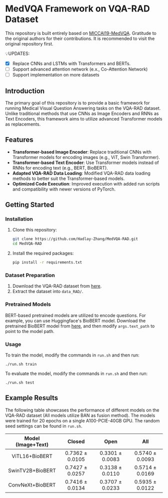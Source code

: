 # MedVQA Framework on VQA-RAD Dataset

This repository is built entirely based on [MICCAI19-MedVQA](https://github.com/aioz-ai/MICCAI19-MedVQA). Gratitude to the original authors for their contributions. It is recommended to visit the original repository first.

💡UPDATES:
- [x] Replace CNNs and LSTMs with Transformers and BERTs.
- [ ] Support advanced attention network (e.x., Co-Attention Network)
- [ ] Support implementation on more datasets

## Introduction

The primary goal of this repository is to provide a basic framework for running Medical Visual Question Answering tasks on the VQA-RAD dataset. Unlike traditional methods that use CNNs as Image Encoders and RNNs as Text Encoders, this framework aims to utilize advanced Transformer models as replacements.

## Features

- **Transformer-based Image Encoder**: Replace traditional CNNs with Transformer models for encoding images (e.g., ViT, Swin Transformer).
- **Transformer-based Text Encoder**: Use Transformer models instead of RNNs for encoding text (e.g., BERT, BioBERT).
- **Adapted VQA-RAD Data Loading**: Modified VQA-RAD data loading methods to better suit the Transformer-based models.
- **Optimized Code Execution**: Improved execution with added run scripts and compatibility with newer versions of PyTorch.

## Getting Started

### Installation

1. Clone this repository:
    ```sh
    git clone https://github.com/Hadlay-Zhang/MedVQA-RAD.git
    cd MedVQA-RAD
    ```

2. Install the required packages:
    ```sh
    pip install -r requirements.txt
    ```

### Dataset Preparation

1. Download the VQA-RAD dataset from [here](https://vision.aioz.io/f/777a3737ee904924bf0d/?dl=1).
2. Extract the dataset into `data_RAD/`.

### Pretrained Models

BERT-based pretrained models are utilized to encode questions. For example, you can use Huggingface's BioBERT model. Download the pretrained BioBERT model from [here](https://huggingface.co/dmis-lab/biobert-v1.1/tree/main), and then modify `args.text_path` to point to the model path.

### Usage

To train the model, modify the commands in `run.sh` and then run:

```shell
./run.sh train
```

To evaluate the model, modify the commands in `run.sh` and then run:

```shell
./run.sh test
```

## Example Results

The following table showcases the performance of different models on the VQA-RAD dataset (All models utilize BAN as fusion method). The models were trained for 20 epochs on a single A100-PCIE-40GB GPU. The random seed settings can be found in `run.sh`.

| Model (Image+Text) |     Closed      |      Open       |       All       |
| :----------------: | :-------------: | :-------------: | :-------------: |
|   ViTL16+BioBERT   | 0.7362 ± 0.0105 | 0.3301 ± 0.0083 | 0.5740 ± 0.0093 |
|  SwinTV2B+BioBERT  | 0.7427 ± 0.0257 | 0.3138 ± 0.0110 | 0.5714 ± 0.0169 |
|  ConvNeXt+BioBERT  | 0.7416 ± 0.0134 | 0.3707 ± 0.0233 | 0.5935 ± 0.0122 |
